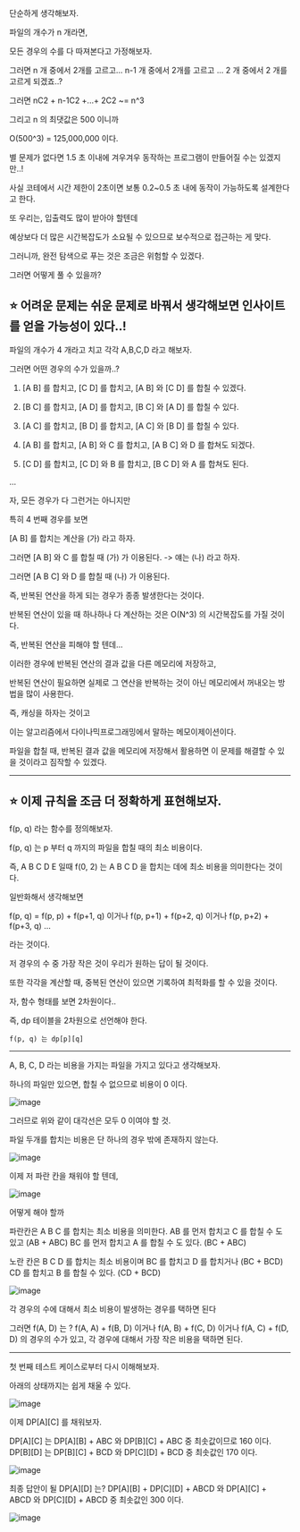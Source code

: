단순하게 생각해보자.

파일의 개수가 n 개라면,

모든 경우의 수를 다 따져본다고 가정해보자.

그러면 n 개 중에서 2개를 고르고... n-1 개 중에서 2개를 고르고 ... 2 개 중에서 2 개를 고르게 되겠죠..?

그러면 nC2 + n-1C2 +...+ 2C2 ~= n^3 

그리고 n 의 최댓값은 500 이니까

O(500^3) = 125,000,000 이다.

별 문제가 없다면 1.5 초 이내에 겨우겨우 동작하는 프로그램이 만들어질 수는 있겠지만..!

사실 코테에서 시간 제한이 2초이면 보통 0.2~0.5 초 내에 동작이 가능하도록 설계한다고 한다.

또 우리는, 입출력도 많이 받아야 할텐데

예상보다 더 많은 시간복잡도가 소요될 수 있으므로 보수적으로 접근하는 게 맞다.

그러니까, 완전 탐색으로 푸는 것은 조금은 위험할 수 있겠다.

그러면 어떻게 풀 수 있을까?

## ⭐ 어려운 문제는 쉬운 문제로 바꿔서 생각해보면 인사이트를 얻을 가능성이 있다..!

파일의 개수가 4 개라고 치고 각각 A,B,C,D 라고 해보자.

그러면 어떤 경우의 수가 있을까..?

1. [A B] 를 합치고, [C D] 를 합치고, [A B] 와 [C D] 를 합칠 수 있겠다.

2. [B C] 를 합치고, [A D] 를 합치고, [B C] 와 [A D] 를 합칠 수 있다.

3. [A C] 를 합치고, [B D] 를 합치고, [A C] 와 [B D] 를 합칠 수 있다.

4. [A B] 를 합치고, [A B] 와 C 를 합치고, [A B C] 와 D 를 합쳐도 되겠다.

5. [C D] 를 합치고, [C D] 와 B 를 합치고, [B C D] 와 A 를 합쳐도 된다.

...


자, 모든 경우가 다 그런거는 아니지만

특히 4 번째 경우를 보면

[A B] 를 합치는 계산을 (가) 라고 하자.

그러면 [A B] 와 C 를 합칠 때 (가) 가 이용된다. -> 얘는 (나) 라고 하자.

그러면 [A B C] 와 D 를 합칠 때 (나) 가 이용된다.

즉, 반복된 연산을 하게 되는 경우가 종종 발생한다는 것이다.

반복된 연산이 있을 때 하나하나 다 계산하는 것은 O(N^3) 의 시간복잡도를 가질 것이다.

즉, 반복된 연산을 피해야 할 텐데...

이러한 경우에 반복된 연산의 결과 값을 다른 메모리에 저장하고,

반복된 연산이 필요하면 실제로 그 연산을 반복하는 것이 아닌 메모리에서 꺼내오는 방법을 많이 사용한다.

즉, 캐싱을 하자는 것이고

이는 알고리즘에서 다이나믹프로그래밍에서 말하는 메모이제이션이다.

파일을 합칠 때, 반복된 결과 값을 메모리에 저장해서 활용하면 이 문제를 해결할 수 있을 것이라고 짐작할 수 있겠다.

---

## ⭐ 이제 규칙을 조금 더 정확하게 표현해보자.

f(p, q) 라는 함수를 정의해보자.

f(p, q) 는 p 부터 q 까지의 파일을 합칠 때의 최소 비용이다.

즉, A B C D E 일때 f(0, 2) 는 A B C D 을 합치는 데에 최소 비용을 의미한다는 것이다.

일반화해서 생각해보면

f(p, q) = f(p, p) + f(p+1, q) 이거나 f(p, p+1) + f(p+2, q) 이거나 f(p, p+2) + f(p+3, q) ...

라는 것이다.

저 경우의 수 중 가장 작은 것이 우리가 원하는 답이 될 것이다.

또한 각각을 계산할 때, 중복된 연산이 있으면 기록하여 최적화를 할 수 있을 것이다.

자, 함수 형태를 보면 2차원이다..

즉, dp 테이블을 2차원으로 선언해야 한다.

```
f(p, q) 는 dp[p][q] 
```
---

A, B, C, D 라는 비용을 가지는 파일을 가지고 있다고 생각해보자.

하나의 파일만 있으면, 합칠 수 없으므로 비용이 0 이다.

![image](https://github.com/Study-Anything/Algorithm/assets/96612168/0d32cb3b-7fef-4fe3-bff4-97546f2ce757)

그러므로 위와 같이 대각선은 모두 0 이여야 할 것.

파일 두개를 합치는 비용은 단 하나의 경우 밖에 존재하지 않는다.

![image](https://github.com/Study-Anything/Algorithm/assets/96612168/ffeca4c0-c300-4c3c-84c7-08a375ed3b3a)

이제 저 파란 칸을 채워야 할 텐데,

![image](https://github.com/Study-Anything/Algorithm/assets/96612168/6468f8bb-3255-475d-837b-806981c3af04)

어떻게 해야 할까

파란칸은 A B C 를 합치는 최소 비용을 의미한다.
AB 를 먼저 합치고 C 를 합칠 수 도 있고  (AB + ABC)
BC 를 먼저 합치고 A 를 합칠 수 도 있다. (BC + ABC)

노란 칸은 B C D 를 합치는 최소 비용이며
BC 를 합치고 D 를 합치거나 (BC + BCD)
CD 를 합치고 B 를 합칠 수 있다. (CD + BCD)

![image](https://github.com/Study-Anything/Algorithm/assets/96612168/9e4cd70e-c871-499a-9936-f152903cfe62)


각 경우의 수에 대해서 최소 비용이 발생하는 경우를 택하면 된다

그러면 f(A, D) 는 ?
f(A, A) + f(B, D) 이거나
f(A, B) + f(C, D) 이거나
f(A, C) + f(D, D) 의 경우의 수가 있고, 각 경우에 대해서 가장 작은 비용을 택하면 된다.

---

첫 번째 테스트 케이스로부터 다시 이해해보자.

아래의 상태까지는 쉽게 채울 수 있다.


![image](https://github.com/Study-Anything/Algorithm/assets/96612168/a9ed2878-83a0-4b8f-bcc3-edbe82e7ad79)

이제 DP[A][C] 를 채워보자.

DP[A][C] 는 DP[A][B] + ABC 와 DP[B][C] + ABC 중 최솟값이므로 160 이다.
DP[B][D] 는 DP[B][C] + BCD 와 DP[C][D] + BCD 중 최솟값인 170 이다.

![image](https://github.com/Study-Anything/Algorithm/assets/96612168/c28ee1aa-64a6-416f-ab78-776aa5341423)

최종 답안이 될 DP[A][D] 는?
DP[A][B] + DP[C][D] + ABCD 와
DP[A][C] + ABCD 와
DP[C][D] + ABCD 중 최솟값인 300 이다.


![image](https://github.com/Study-Anything/Algorithm/assets/96612168/2abf6a38-9a0b-489f-ad95-30e348c551af)


